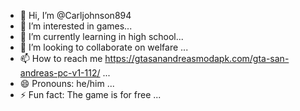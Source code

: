 - 👋 Hi, I’m @Carljohnson894
- 👀 I’m interested in games...
- 🌱 I’m currently learning in high school...
- 💞️ I’m looking to collaborate on welfare ...
- 📫 How to reach me https://gtasanandreasmodapk.com/gta-san-andreas-pc-v1-112/ ...
- 😄 Pronouns: he/him ...
- ⚡ Fun fact: The game is for free ...

<!---
Carljohnson894/Carljohnson894 is a ✨ special ✨ repository because its `README.md` (this file) appears on your GitHub profile.
You can click the Preview link to take a look at your changes.
--->
